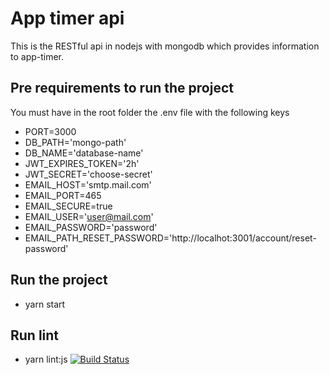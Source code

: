 # App timer api

This is the RESTful api in nodejs with mongodb which provides information to app-timer.

## Pre requirements to run the project

You must have in the root folder the .env file with the following keys

* PORT=3000
* DB_PATH='mongo-path'
* DB_NAME='database-name'
* JWT_EXPIRES_TOKEN='2h'
* JWT_SECRET='choose-secret'
* EMAIL_HOST='smtp.mail.com'
* EMAIL_PORT=465
* EMAIL_SECURE=true
* EMAIL_USER='user@mail.com'
* EMAIL_PASSWORD='password'
* EMAIL_PATH_RESET_PASSWORD='http://localhot:3001/account/reset-password'

## Run the project

* yarn start

## Run lint

* yarn lint:js
[![Build Status](https://travis-ci.com/gustavoisensee/app-timer-api.svg?branch=master)](https://travis-ci.com/gustavoisensee/app-timer-api)
